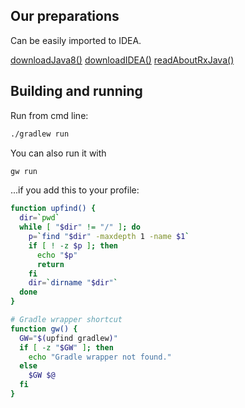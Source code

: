 
Our preparations
----------------

Can be easily imported to IDEA.

[downloadJava8()](http://www.oracle.com/technetwork/java/javase/downloads/jdk8-downloads-2133151.html)
[downloadIDEA()](http://www.jetbrains.com/idea/download/)
[readAboutRxJava()](https://github.com/Netflix/RxJava/wiki/Observable)

Building and running
-------------------

Run from cmd line:
```bash
./gradlew run
```

You can also run it with
```bash
gw run
```

...if you add this to your profile:
```bash
function upfind() {
  dir=`pwd`
  while [ "$dir" != "/" ]; do
    p=`find "$dir" -maxdepth 1 -name $1`
    if [ ! -z $p ]; then
      echo "$p"
      return
    fi
    dir=`dirname "$dir"`
  done
}

# Gradle wrapper shortcut
function gw() {
  GW="$(upfind gradlew)"
  if [ -z "$GW" ]; then
    echo "Gradle wrapper not found."
  else
    $GW $@
  fi
}
```

